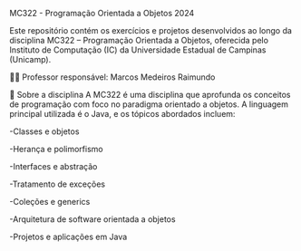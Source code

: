 MC322 - Programação Orientada a Objetos 2024

Este repositório contém os exercícios e projetos desenvolvidos ao longo da disciplina MC322 – Programação Orientada a Objetos, oferecida pelo Instituto de Computação (IC) da Universidade Estadual de Campinas (Unicamp).

👨‍🏫 Professor responsável: Marcos Medeiros Raimundo

📌 Sobre a disciplina
A MC322 é uma disciplina que aprofunda os conceitos de programação com foco no paradigma orientado a objetos. A linguagem principal utilizada é o Java, e os tópicos abordados incluem:

-Classes e objetos

-Herança e polimorfismo

-Interfaces e abstração

-Tratamento de exceções

-Coleções e generics

-Arquitetura de software orientada a objetos

-Projetos e aplicações em Java